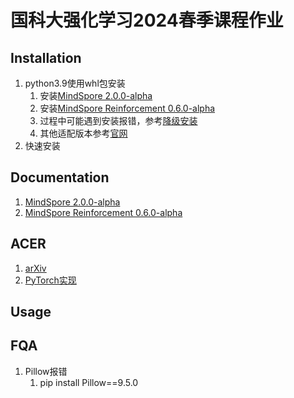 # 国科大强化学习2024春季课程作业

## Installation

1. python3.9使用whl包安装
   1. 安装[MindSpore 2.0.0-alpha](https://ms-release.obs.cn-north-4.myhuaweicloud.com/2.0.0a0/MindSpore/cpu/x86_64/mindspore-2.0.0a0-cp39-cp39-win_amd64.whl)
   2. 安装[MindSpore Reinforcement 0.6.0-alpha](https://ms-release.obs.cn-north-4.myhuaweicloud.com/2.0.0a0/Reinforcement/any/mindspore_rl-0.6.0a0-py3-none-any.whl)
   3. 过程中可能遇到安装报错，参考[降级安装](https://blog.csdn.net/YC_lemon/article/details/131426345)
   4. 其他适配版本参考[官网](https://www.mindspore.cn/versions)
2. 快速安装

## Documentation

1. [MindSpore 2.0.0-alpha](https://www.mindspore.cn/tutorials/zh-CN/r2.0.0-alpha/index.html)
2. [MindSpore Reinforcement 0.6.0-alpha](https://www.mindspore.cn/reinforcement/docs/zh-CN/r0.6.0-alpha/index.html)


## ACER

1. [arXiv](https://arxiv.org/abs/1611.01224)
2. [PyTorch实现](https://github.com/Kaixhin/ACER)

## Usage

## FQA

1. Pillow报错
   1. pip install Pillow==9.5.0
